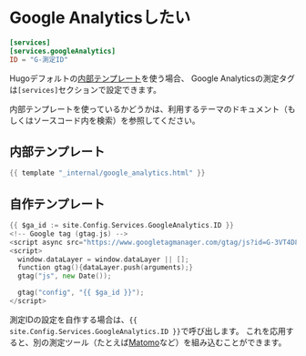 # Google Analyticsしたい

```toml
[services]
[services.googleAnalytics]
ID = "G-測定ID"
```

Hugoデフォルトの[内部テンプレート](https://gohugo.io/templates/internal/)を使う場合、
Google Analyticsの測定タグは``[services]``セクションで設定できます。

内部テンプレートを使っているかどうかは、利用するテーマのドキュメント（もしくはソースコード内を検索）を参照してください。

## 内部テンプレート

```go
{{ template "_internal/google_analytics.html" }}
```

## 自作テンプレート

```go
{{ $ga_id := site.Config.Services.GoogleAnalytics.ID }}
<!-- Google tag (gtag.js) -->
<script async src="https://www.googletagmanager.com/gtag/js?id=G-3VT4D8WRVL"></script>
<script>
  window.dataLayer = window.dataLayer || [];
  function gtag(){dataLayer.push(arguments);}
  gtag("js", new Date());

  gtag("config", "{{ $ga_id }}");
</script>
```

測定IDの設定を自作する場合は、``{{ site.Config.Services.GoogleAnalytics.ID }}``で呼び出します。
これを応用すると、別の測定ツール（たとえば[Matomo](https://matomo.jp/)など）を組み込むことができます。
